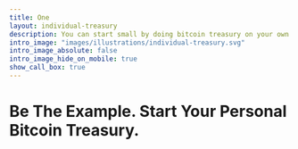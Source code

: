 ```yaml
---
title: One
layout: individual-treasury
description: You can start small by doing bitcoin treasury on your own wealth, before company’s wealth. Join our public training to experience bitcoin treasury, taught by one of the best bitcoin experts in the country.
intro_image: "images/illustrations/individual-treasury.svg"
intro_image_absolute: false
intro_image_hide_on_mobile: true
show_call_box: true
---
```


#  Be The Example. Start Your Personal Bitcoin Treasury.